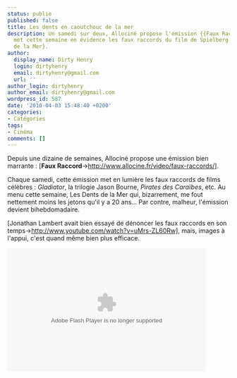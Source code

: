 ```yaml
---
status: publie
published: false
title: Les dents en caoutchouc de la mer
description: Un samedi sur deux, Allociné propose l'émission {{Faux Raccord}} qui
  met cette semaine en évidence les faux raccords du film de Spielberg {Les Dents
  de la Mer}.
author:
  display_name: Dirty Henry
  login: dirtyhenry
  email: dirtyhenry@gmail.com
  url: ''
author_login: dirtyhenry
author_email: dirtyhenry@gmail.com
wordpress_id: 587
date: '2010-04-03 15:48:40 +0200'
categories:
- Catégories
tags:
- Cinéma
comments: []
---
```

Depuis une dizaine de semaines, Allociné propose une émission bien marrante : [__Faux Raccord__->http://www.allocine.fr/video/faux-raccords/].

Chaque samedi, cette émission met en lumière les faux raccords de films célèbres : *Gladiator*, la trilogie Jason Bourne, *Pirates des Caraïbes*, etc. Au menu cette semaine, Les Dents de la Mer qui, bizarrement, me fout nettement moins les jetons qu'il y a 20 ans... Par contre, malheur, l'émission devient bihebdomadaire.

[Jonathan Lambert avait bien essayé de dénoncer les faux raccords en son temps->http://www.youtube.com/watch?v=uMrs-ZL60Rw], mais, images à l'appui, c'est quand même bien plus efficace.

<div id="allocine_blog" style="width:450px; height:280px"><object height="280px" width="100%"><param name="movie" value="http://www.allocine.fr/blogvision/19096015"></param><param name="allowFullScreen" value="true"></param><param name="allowScriptAccess" value="always"></param><embed src="http://www.allocine.fr/blogvision/19096015" type="application/x-shockwave-flash" width="100%" height="100%" allowFullScreen="true" allowScriptAccess="always"></embed></object></div>
